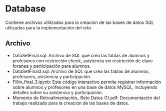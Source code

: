 # Database

Contiene archivos utilizados para la creación de las bases de datos SQL utilizadas para la implementación del reto

## Archivo
 - DataSetFinal.sql: Archivo de SQL que crea las tablas de alumnos y profesores con restricción check, asistencia sin restricción de clave foranea y participación para alumnos.
 - DataSetFinal3.sql: Archivo de SQL que crea las tablas de alumnos, profesores, asistencia y participación.
 - Fillin_final_3.ipynb: Este código interactivo permite registrar información sobre alumnos y profesores en una base de datos MySQL, incluyendo detalles sobre su asistencia y participación.
 - Momento de Retroalimentación_ Reto Datos (1).pdf: Documentación del trabajo realizado para la creación de las bases de datos.

